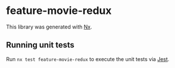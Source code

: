 # feature-movie-redux

This library was generated with [Nx](https://nx.dev).

## Running unit tests

Run `nx test feature-movie-redux` to execute the unit tests via [Jest](https://jestjs.io).
